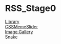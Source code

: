 # RSS_Stage0
[Library](https://anton-khm.github.io/RSS_Stage0/library/)  
[CSSMemeSlider](https://anton-khm.github.io/cssMemeSlider/)  
[Image Gallery](https://anton-khm.github.io/RSS_Stage0/image-galery/)  
[Snake](https://anton-khm.github.io/RSS_Stage0/random-game/)
